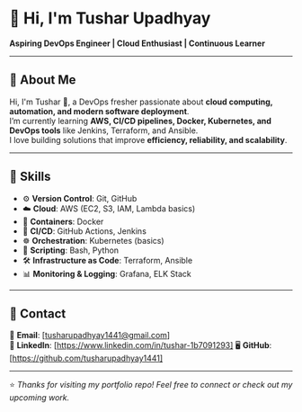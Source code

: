 # 👋 Hi, I'm Tushar Upadhyay  

**Aspiring DevOps Engineer | Cloud Enthusiast | Continuous Learner**  

---

## 🔹 About Me
Hi, I'm Tushar 👋, a DevOps fresher passionate about **cloud computing, automation, and modern software deployment**.  
I’m currently learning **AWS, CI/CD pipelines, Docker, Kubernetes, and DevOps tools** like Jenkins, Terraform, and Ansible.  
I love building solutions that improve **efficiency, reliability, and scalability**.  

---

## 🔹 Skills

- ⚙️ **Version Control**: Git, GitHub  
- ☁️ **Cloud**: AWS (EC2, S3, IAM, Lambda basics)  
- 🐳 **Containers**: Docker  
- 🚀 **CI/CD**: GitHub Actions, Jenkins  
- ☸️ **Orchestration**: Kubernetes (basics)  
- 📜 **Scripting**: Bash, Python  
- 🛠️ **Infrastructure as Code**: Terraform, Ansible  
- 📊 **Monitoring & Logging**: Grafana, ELK Stack  

---

## 🔹 Contact

📧 **Email**: [tusharupadhyay1441@gmail.com]  
💼 **LinkedIn**: [https://www.linkedin.com/in/tushar-1b7091293]
🖥️ **GitHub**: [https://github.com/tusharupadhyay1441]

---

⭐️ *Thanks for visiting my portfolio repo! Feel free to connect or check out my upcoming work.*
